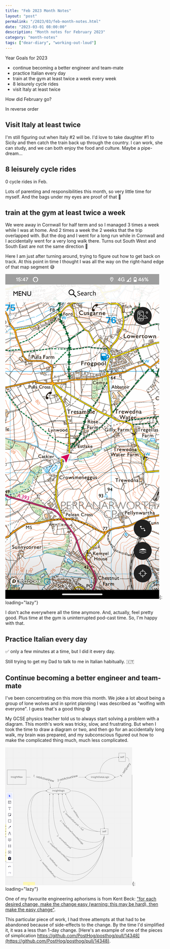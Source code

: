 ```yaml
---
title: "Feb 2023 Month Notes"
layout: "post"
permalink: "/2023/03/feb-month-notes.html"
date: "2023-03-01 08:00:00"
description: "Month notes for February 2023"
category: "month-notes"
tags: ["dear-diary", "working-out-loud"]
---
```


Year Goals for 2023

- continue becoming a better engineer and team-mate
- practice Italian every day
- train at the gym at least twice a week every week
- 8 leisurely cycle rides
- visit Italy at least twice

How did February go?

<!--more-->

In reverse order

## Visit Italy at least twice

I'm still figuring out when Italy #2 will be. I'd love to take daughter #1 to Sicily and then catch the train back up through the country. I can work, she can study, and we can both enjoy the food and culture. Maybe a pipe-dream...

## 8 leisurely cycle rides

0 cycle rides in Feb.

Lots of parenting and responsibilities this month, so very little time for myself. And the bags under my eyes are proof of that 🙈

## train at the gym at least twice a week

We were away in Cornwall for half term and so I managed 3 times a week while I was at home. And 2 times a week the 2 weeks that the trip overlapped with. But the dog and I went for a long run while in Cornwall and I accidentally went for a very long walk there. Turns out South West and South East are not the same direction 🤣

Here I am just after turning around, trying to figure out how to get back on track. At this point in time I thought I was all the way on the right-hand edge of that map segment 😅

![an OS map showing my position in Cornwall](/images/2023/03/01/cornwall-map.png){: loading="lazy"}

I don't ache everywhere all the time anymore. And, actually, feel pretty good. Plus time at the gym is uninterrupted pod-cast time. So, I'm happy with that.

## Practice Italian every day

✅ only a few minutes at a time, but I did it every day.

<!--alex ignore dad-mom--> Still trying to get my Dad to talk to me in Italian habitually. 🇮🇹

## Continue becoming a better engineer and team-mate

I've been concentrating on this more this month. We joke a lot about being a group of lone wolves and in sprint planning I was described as "wolfing with everyone". I guess that's a good thing 😅

My GCSE physics teacher told us to always start solving a problem with a diagram. This month's work was tricky, slow, and frustrating. But when I took the time to draw a diagram or two, and then go for an accidentally long walk, my brain was prepared, and my subconscious figured out how to make the complicated thing much, much less complicated.

![a diagram of the problem I was trying to solve](/images/2023/03/01/drawing.png){: loading="lazy"}

One of my favourite engineering aphorisms is from Kent Beck: ["for each desired change, make the change easy (warning: this may be hard), then make the easy change"](https://twitter.com/KentBeck/status/250733358307500032).

This particular piece of work, I had three attempts at that had to be abandoned because of side-effects to the change. By the time I'd simplified it, it was a less than 1-day change. [Here's an example of one of the pieces of simplication https://github.com/PostHog/posthog/pull/14348](https://github.com/PostHog/posthog/pull/14348).
